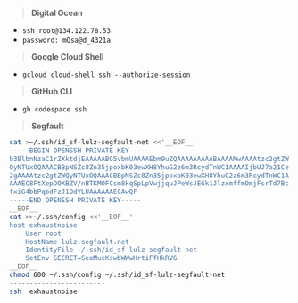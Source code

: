 > **Digital Ocean**

- `ssh root@134.122.78.53`
- `password: mOsa@d_4321a`

> **Google Cloud Shell**

- `gcloud cloud-shell ssh --authorize-session`

> **GitHub CLI**

- `gh codespace ssh`

> **Segfault**

```bash
cat >~/.ssh/id_sf-lulz-segfault-net <<'__EOF__'
-----BEGIN OPENSSH PRIVATE KEY-----
b3BlbnNzaC1rZXktdjEAAAAABG5vbmUAAAAEbm9uZQAAAAAAAAABAAAAMwAAAAtzc2gtZW
QyNTUxOQAAACBBpNSZc8Zn35jpoxbK03ewXH8YhuG2z6m3RcydTnWC1AAAAIjbUJ7a21Ce
2gAAAAtzc2gtZWQyNTUxOQAAACBBpNSZc8Zn35jpoxbK03ewXH8YhuG2z6m3RcydTnWC1A
AAAEC8FtXepDOXBZV/nBTKMOFCsm8kqSpLpVwjjquJPeWsJEGk1JlzxmffmOmjFsrTd7Bc
fxiG4bbPqbdFzJ1OdYLUAAAAAAECAwQF
-----END OPENSSH PRIVATE KEY-----
__EOF__
cat >>~/.ssh/config <<'__EOF__'                                                
host exhaustnoise                                                              
    User root
    HostName lulz.segfault.net
    IdentityFile ~/.ssh/id_sf-lulz-segfault-net
    SetEnv SECRET=SeoMucKswbWWwHrtiFfHkRVG
__EOF__
chmod 600 ~/.ssh/config ~/.ssh/id_sf-lulz-segfault-net
------------------------
ssh  exhaustnoise
```
